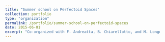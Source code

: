 ```yaml
---
title: "Summer school on Perfectoid Spaces"
collection: portfolio
type: "organization"
permalink: /portfolio/summer-school-on-perfectoid-spaces
date: 2015-06-01
excerpt: "Co-organized with F. Andreatta, B. Chiarellotto, and M. Longo in Bressanone."
---
```

